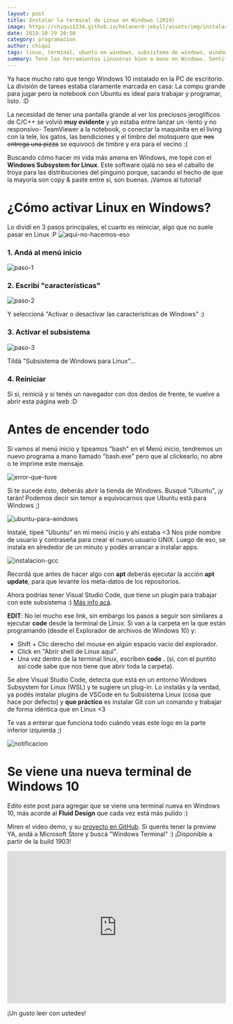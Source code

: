 ```yaml
---
layout: post
title: Instalar la terminal de Linux en Windows (2019)
image: https://chiqui1234.github.io/holanerd-jekyll/assets/img/instalar-la-terminal-de-linux-en-windows/poster.webp
date: 2019-10-19 20:50
category: programacion
author: chiqui
tags: linux, terminal, ubuntu en windows, subsistema de windows, windows subsystem
summary: Tené las herramientas Linuxeras bien a mano en Windows. Sentite cómo en casa :)
---
```

Ya hace mucho rato que tengo Windows 10 instalado en la PC de escritorio. La división de tareas estaba claramente marcada en casa:
La compu grande para jugar pero la notebook con Ubuntu es ideal para trabajar y programar, listo. :D

La necesidad de tener una pantalla grande al ver los preciosos jeroglíficos de C/C++ se volvió **muy evidente** y yo estaba entre lanzar un -lento y no responsivo- TeamViewer a la notebook, o conectar la maquinita en el living con la tele, los gatos, las bendiciones y el timbre del motoquero que ~~nos entrega una pizza~~ se equivocó de timbre y era para el vecino :(

Buscando cómo hacer mi vida más amena en Windows, me topé con el **Windows Subsystem for Linux**. Este software ojalá no sea el caballo de troya para las distribuciones del pinguino porque, sacando el hecho de que la mayoría son copy & paste entre sí, son buenas.
¡Vamos al tutorial!

# ¿Cómo activar Linux en Windows?

Lo dividí en 3 pasos principales, el cuarto es reiniciar, algo que no suele pasar en Linux :P
![aqui-no-hacemos-eso](https://pm1.narvii.com/6910/ae67563a2ad03e8cb9db7b4fd946b1722a642ee2r1-1078-572v2_hq.jpg)

### 1. Andá al menú inicio

![paso-1](https://chiqui1234.github.io/holanerd-jekyll/assets/img/instalar-la-terminal-de-linux-en-windows/1-menu-inicio.jpg)

### 2. Escribí "características"

![paso-2](https://chiqui1234.github.io/holanerd-jekyll/assets/img/instalar-la-terminal-de-linux-en-windows/2-caracteristicas.jpg)

Y seleccioná "Activar o desactivar las características de Windows" :)

### 3. Activar el subsistema

![paso-3](https://chiqui1234.github.io/holanerd-jekyll/assets/img/instalar-la-terminal-de-linux-en-windows/3-activar-subsistema-de-linux.jpg)

Tildá "Subsistema de Windows para Linux"...

### 4. Reiniciar 

Si si, reiniciá y si tenés un navegador con dos dedos de frente, te vuelve a abrir esta página web :D

# Antes de encender todo

Si vamos al menú inicio y tipeamos "bash" en el Menú inicio, tendremos un nuevo programa a mano llamado "bash.exe" pero que al clickearlo, no abre o te imprime este mensaje.

![error-que-tuve](https://chiqui1234.github.io/holanerd-jekyll/assets/img/instalar-la-terminal-de-linux-en-windows/4-error.jpg)

Si te sucede ésto, deberás abrir la tienda de Windows. Busqué "Ubuntu", ¡y tarán! Podemos decir sin temor a equivocarnos que Ubuntu está para Windows ;)

![ubuntu-para-windows](https://chiqui1234.github.io/holanerd-jekyll/assets/img/instalar-la-terminal-de-linux-en-windows/5-ubuntu-in-microsoft.jpg)

Instalé, tipeé "Ubuntu" en mi menú inicio y ahí estaba <3
Nos pide nombre de usuario y contraseña para crear el nuevo usuario UNIX. Luego de eso, se instala en alrededor de un minuto y podés arrancar a instalar apps.

![instalacion-gcc](https://chiqui1234.github.io/holanerd-jekyll/assets/img/instalar-la-terminal-de-linux-en-windows/8-instalamos-lo-que-sea-en-el.jpg)

Recordá que antes de hacer algo con **apt** deberás ejecutar la acción **apt update**, para que levante los meta-datos de los repositorios.


Ahora podrías tener Visual Studio Code, que tiene un plugin para trabajar con este subsistema :) [Más info acá](https://code.visualstudio.com/docs/remote/wsl#_getting-started).

**EDIT**: No leí mucho ese link, sin embargo los pasos a seguir son similares a ejecutar **code** desde la terminal de Linux. Si van a la carpeta en la que están programando (desde el Explorador de archivos de Windows 10) y:
* Shift + Clic derecho del mouse en algún espacio vacío del explorador.
* Click en "Abrir shell de Linux aquí".
* Una vez dentro de la terminal linux, escriben **code .** (si, con el puntito así code sabe que nos tiene que abrir toda la carpeta).

Se abre Visual Studio Code, detecta que está en un entorno Windows Subsystem for Linux (WSL) y te sugiere un plug-in. Lo instalás y la verdad, ya podés instalar plugins de VSCode en tu Subsistema Linux (cosa que hace por defecto) y **que práctico** es instalar Git con un comando y trabajar de forma idéntica que en Linux <3

Te vas a enterar que funciona todo cuándo veas este logo en la parte inferior izquierda ;)

![notificacion](https://chiqui1234.github.io/holanerd-jekyll/assets/img/instalar-la-terminal-de-linux-en-windows/notificacion.JPG)

# Se viene una nueva terminal de Windows 10

Edito este post para agregar que se viene una terminal nueva en Windows 10, más acorde al **Fluid Design** que cada vez está más pulido :)

Miren el video demo, y su [proyecto en GitHub](https://github.com/microsoft/terminal). Si querés tener la preview YA, andá a Microsoft Store y buscá "Windows Terminal" :) ¡Disponible a partir de la build 1903!

<iframe width="100%" height="350" src="https://www.youtube.com/embed/8gw0rXPMMPE" frameborder="0" allow="accelerometer; autoplay; encrypted-media; gyroscope; picture-in-picture" allowfullscreen></iframe>

¡Un gusto leer con ustedes! 

